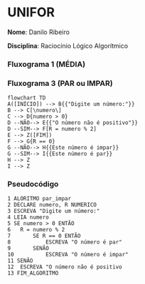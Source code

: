 # UNIFOR 
**Nome**: Danilo Ribeiro

**Disciplina**: Raciocínio Lógico Algorítmico
### Fluxograma 1 (MÉDIA)


### Fluxograma 3 (PAR ou IMPAR)
```mermaid
flowchart TD
A([INÍCIO]) --> B{{"Digite um número:"}}
B --> C[\numero\]
C --> D{numero > 0}
D --NÃO--> E{{"O número não é positivo"}}
D --SIM--> F[R = numero % 2]
E --> Z([FIM])
F --> G{R == 0}
G --NÃO--> H{{Este número é impar}}
G --SIM--> I{{Este número é par}}
H --> Z
I --> Z
```
### Pseudocódigo
```
1 ALORITMO par_impar
2 DECLARE numero, R NUMERICO 
3 ESCREVA "Digite um número:"
4 LEIA numero
5 SE numero > 0 ENTÃO
6	R = numero % 2
7		SE R == 0 ENTÃO
8			ESCREVA "O número é par"
9		SENÃO
10			ESCREVA "O número é impar"
11 SENÃO
12 	ESCREVA "O número não é positivo
13 FIM_ALGORITMO
```
